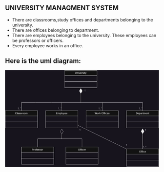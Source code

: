 ## UNIVERSITY MANAGMENT SYSTEM



- There are classrooms,study offices and departments belonging to the university.
- There are offices belonging to department.
- There are employees belonging to the university. These employees can be professors or officers.
- Every employee works in an office.

Here is the uml diagram:
-



![oop1](https://github.com/DTPAaron/PatikaJava/blob/master/src/OOP/UniversityManagementSystem/UniversityManagementSystem.jpg)
